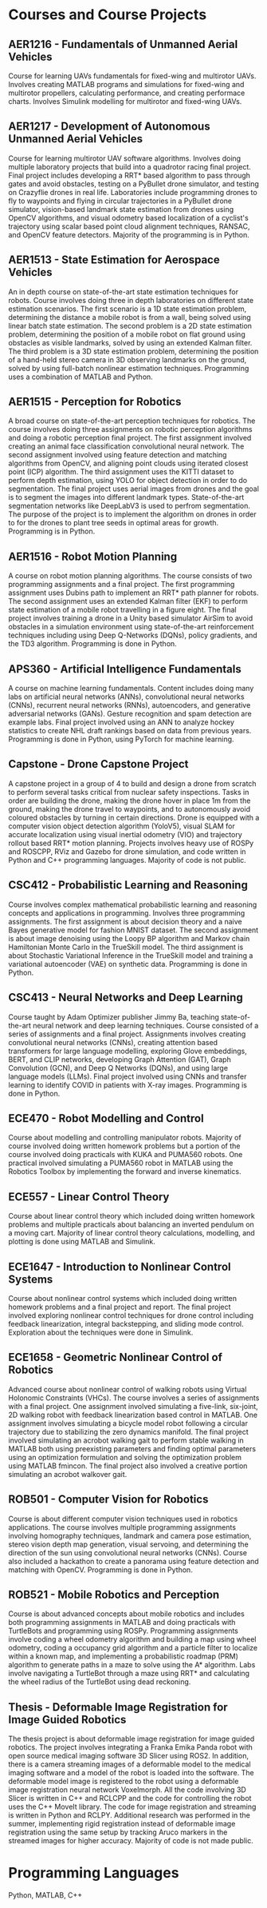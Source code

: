 # Courses and Course Projects

## AER1216 - Fundamentals of Unmanned Aerial Vehicles

Course for learning UAVs fundamentals for fixed-wing and multirotor UAVs. Involves creating MATLAB programs and simulations for fixed-wing and multirotor propellers, calculating performance, and creating performace charts. Involves Simulink modelling for multirotor and fixed-wing UAVs.  

## AER1217 - Development of Autonomous Unmanned Aerial Vehicles

Course for learning multirotor UAV software algorithms. Involves doing multiple laboratory projects that build into a quadrotor racing final project. Final project includes developing a RRT* based algorithm to pass through gates and avoid obstacles, testing on a PyBullet drone simulator, and testing on Crazyflie drones in real life. Laboratories include programming drones to fly to waypoints and flying in circular trajectories in a PyBullet drone simulator, vision-based landmark state estimation from drones using OpenCV algorithms, and visual odometry based localization of a cyclist's trajectory using scalar based point cloud alignment techniques, RANSAC, and OpenCV feature detectors. Majority of the programming is in Python.

## AER1513 - State Estimation for Aerospace Vehicles

An in depth course on state-of-the-art state estimation techniques for robots. Course involves doing three in depth laboratories on different state estimation scenarios. The first scenario is a 1D state estimation problem, determining the distance a mobile robot is from a wall, being solved using linear batch state estimation. The second problem is a 2D state estimation problem, determining the position of a mobile robot on flat ground using obstacles as visible landmarks, solved by using an extended Kalman filter. The third problem is a 3D state estimation problem, determining the position of a hand-held stereo camera in 3D observing landmarks on the ground, solved by using full-batch nonlinear estimation techniques. Programming uses a combination of MATLAB and Python. 

## AER1515 - Perception for Robotics

A broad course on state-of-the-art perception techniques for robotics. The course involves doing three assignments on robotic perception algorithms and doing a robotic perception final project. The first assignment involved creating an animal face classification convolutional neural network. The second assignment involved using feature detection and matching algorithms from OpenCV, and aligning point clouds using iterated closest point (ICP) algorithm. The third assignment uses the KITTI dataset to perform depth estimation, using YOLO for object detection in order to do segmentation. The final project uses aerial images from drones and the goal is to segment the images into different landmark types. State-of-the-art segmentation networks like DeepLabV3 is used to perfrom segmentation. The purpose of the project is to implement the algorithm on drones in order to for the drones to plant tree seeds in optimal areas for growth. Programming is in Python.

## AER1516 - Robot Motion Planning

A course on robot motion planning algorithms. The course consists of two programming assignments and a final project. The first programming assignment uses Dubins path to implement an RRT* path planner for robots. The second assignment uses an extended Kalman filter (EKF) to perform state estimation of a mobile robot travelling in a figure eight. The final project involves training a drone in a Unity based simulator AirSim to avoid obstacles in a simulation environment using state-of-the-art reinforcement techniques including using Deep Q-Networks (DQNs), policy gradients, and the TD3 algorithm. Programming is done in Python.

## APS360 - Artificial Intelligence Fundamentals

A course on machine learning fundamentals. Content includes doing many labs on artificial neural networks (ANNs), convolutional neural networks (CNNs), recurrent neural networks (RNNs), autoencoders, and generative adversarial networks (GANs). Gesture recognition and spam detection are example labs. Final project involved using an ANN to analyze hockey statistics to create NHL draft rankings based on data from previous years. Programming is done in Python, using PyTorch for machine learning.

## Capstone - Drone Capstone Project

A capstone project in a group of 4 to build and design a drone from scratch to perform several tasks critical from nuclear safety inspections. Tasks in order are building the drone, making the drone hover in place 1m from the ground, making the drone travel to waypoints, and to autonomously avoid coloured obstacles by turning in certain directions. Drone is equipped with a computer vision object detection algorithm (YoloV5), visual SLAM for accurate localization using visual inertial odometry (VIO) and trajectory rollout based RRT* motion planning. Projects involves heavy use of ROSPy and ROSCPP, RViz and Gazebo for drone simulation, and code written in Python and C++ programming languages. Majority of code is not public.

## CSC412 - Probabilistic Learning and Reasoning

Course involves complex mathematical probabilistic learning and reasoning concepts and applications in programming. Involves three programming assignments. The first assignment is about decision theory and a naive Bayes generative model for fashion MNIST dataset. The second assignment is about image denoising using the Loopy BP algorithm and Markov chain Hamiltonian Monte Carlo in the TrueSkill model. The third assignment is about Stochastic Variational Inference in the TrueSkill model and training a variational autoencoder (VAE) on synthetic data. Programming is done in Python.

## CSC413 - Neural Networks and Deep Learning

Course taught by Adam Optimizer publisher Jimmy Ba, teaching state-of-the-art neural network and deep learning techniques. Course consisted of a series of assignments and a final project. Assignments involves creating convolutional neural networks (CNNs), creating attention based transformers for large language modelling, exploring Glove embeddings, BERT, and CLIP networks, developing Graph Attention (GAT), Graph Convolution (GCN), and Deep Q Networks (DQNs), and using large language models (LLMs). Final project involved using CNNs and transfer learning to identify COVID in patients with X-ray images. Programming is done in Python.

## ECE470 - Robot Modelling and Control 

Course about modelling and controlling manipulator robots. Majority of course involved doing written homework problems but a portion of the course involved doing practicals with KUKA and PUMA560 robots. One practical involved simulating a PUMA560 robot in MATLAB using the Robotics Toolbox by implementing the forward and inverse kinematics.

## ECE557 - Linear Control Theory

Course about linear control theory which included doing written homework problems and multiple practicals about balancing an inverted pendulum on a moving cart. Majority of linear control theory calculations, modelling, and plotting is done using MATLAB and Simulink. 

## ECE1647 - Introduction to Nonlinear Control Systems

Course about nonlinear control systems which included doing written homework problems and a final project and report. The final project involved exploring nonlinear control techniques for drone control including feedback linearization, integral backstepping, and sliding mode control. Exploration about the techniques were done in Simulink. 

## ECE1658 - Geometric Nonlinear Control of Robotics

Advanced course about nonlinear control of walking robots using Virtual Holonomic Constraints (VHCs). The course involves a series of assignments with a final project. One assignment involved simulating a five-link, six-joint, 2D walking robot with feedback linearization based control in MATLAB. One assignment involves simulating a bicycle model robot following a circular trajectory due to stabilizing the zero dynamics manifold. The final project involved simulating an acrobot walking gait to perform stable walking in MATLAB both using preexisting parameters and finding optimal parameters using an optimization formulation and solving the optimization problem using MATLAB fmincon. The final project also involved a creative portion simulating an acrobot walkover gait.   

## ROB501 - Computer Vision for Robotics

Course is about different computer vision techniques used in robotics applications. The course involves multiple programming assignments involving homography techniques, landmark and camera pose estimation, stereo vision depth map generation, visual servoing, and determining the direction of the sun using convolutional neural networks (CNNs). Course also included a hackathon to create a panorama using feature detection and matching with OpenCV. Programming is done in Python.

## ROB521 - Mobile Robotics and Perception

Course is about advanced concepts about mobile robotics and includes both programming assignments in MATLAB and doing practicals with TurtleBots and programming using ROSPy. Programming assignments involve coding a wheel odometry algorithm and building a map using wheel odometry, coding a occupancy grid algorithm and a particle filter to localize within a known map, and implementing a probabilistic roadmap (PRM) algorithm to generate paths in a maze to solve using the A* algorithm. Labs involve navigating a TurtleBot through a maze using RRT* and calculating the wheel radius of the TurtleBot using dead reckoning. 

## Thesis - Deformable Image Registration for Image Guided Robotics

The thesis project is about deformable image registration for image guided robotics. The project involves integrating a Franka Emika Panda robot with open source medical imaging software 3D Slicer using ROS2. In addition, there is a camera streaming images of a deformable model to the medical imaging software and a model of the robot is loaded into the software. The deformable model image is registered to the robot using a deformable image registration neural network Voxelmorph. All the code involving 3D Slicer is written in C++ and RCLCPP and the code for controlling the robot uses the C++ MoveIt library. The code for image registration and streaming is written in Python and RCLPY. Additional research was performed in the summer, implementing rigid registration instead of deformable image registration using the same setup by tracking Aruco markers in the streamed images for higher accuracy. Majority of code is not made public.

# Programming Languages

Python, MATLAB, C++
